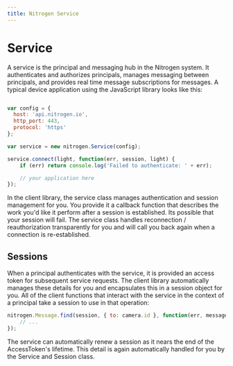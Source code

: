 ```yaml
---
title: Nitrogen Service
---
```


# Service

A service is the principal and messaging hub in the Nitrogen system.  It authenticates and authorizes principals, manages messaging between principals, and provides real time message subscriptions for messages.  A typical device application using the JavaScript library looks like this:

```javascript

var config = {
  host: 'api.nitrogen.io',
  http_port: 443,
  protocol: 'https'  
};

var service = new nitrogen.Service(config);

service.connect(light, function(err, session, light) {
    if (err) return console.log('Failed to authenticate: ' + err);

    // your application here
});
```

In the client library, the service class manages authentication and session management for you.  You provide it a callback function that describes the work you'd like it perform after a session is established.  Its possible that your session will fail.  The service class handles reconnection / reauthorization transparently for you and will call you back again when a connection is re-established.

## Sessions

When a principal authenticates with the service, it is provided an access token for subsequent service requests. The client library automatically manages these details for you and encapsulates this in a session object for you. All of the client functions that interact with the service in the context of a principal take a session to use in that operation:

```javascript
nitrogen.Message.find(session, { to: camera.id }, function(err, messages) {
    // ...
});
```

The service can automatically renew a session as it nears the end of the AccessToken's lifetime.  This detail is again automatically handled for you by the Service and Session class.